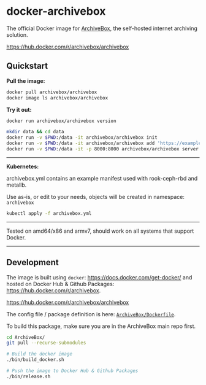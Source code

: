 # docker-archivebox

The official Docker image for [ArchiveBox](https://github.com/ArchiveBox/ArchiveBox), the self-hosted internet archiving solution.

https://hub.docker.com/r/archivebox/archivebox

## Quickstart

**Pull the image:**
```bash
docker pull archivebox/archivebox
docker image ls archivebox/archivebox
```

**Try it out:**
```bash
docker run archivebox/archivebox version

mkdir data && cd data
docker run -v $PWD:/data -it archivebox/archivebox init
docker run -v $PWD:/data -it archivebox/archivebox add 'https://example.com'
docker run -v $PWD:/data -it -p 8000:8000 archivebox/archivebox server 0.0.0.0:8000
```

---
**Kubernetes:**

archivebox.yml contains an example manifest used with rook-ceph-rbd and metallb.

Use as-is, or edit to your needs, objects will be created in namespace: `archivebox`

```bash
kubectl apply -f archivebox.yml
```
---

Tested on amd64/x86 and armv7, should work on all systems that support Docker.

---

## Development

The image is built using `docker`: https://docs.docker.com/get-docker/ and hosted on Docker Hub & Github Packages: https://hub.docker.com/r/archivebox.

https://hub.docker.com/r/archivebox/archivebox

The config file / package definition is here: [`ArchiveBox/Dockerfile`](https://github.com/ArchiveBox/ArchiveBox/blob/master/Dockerfile).

To build this package, make sure you are in the ArchiveBox main repo first.

```bash
cd ArchiveBox/
git pull --recurse-submodules

# Build the docker image
./bin/build_docker.sh

# Push the image to Docker Hub & Github Packages
./bin/release.sh
```
